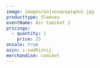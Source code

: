 ```yaml
---
image: images/eojxoxqvqaiqdut.jpg
producttype: Sleeves
eventName: Air Comiket 2
pricings:
  - quantity: 1
    price: 25
onsale: true
asin: s-swdRiznij
merchandise: comiket
---
```

